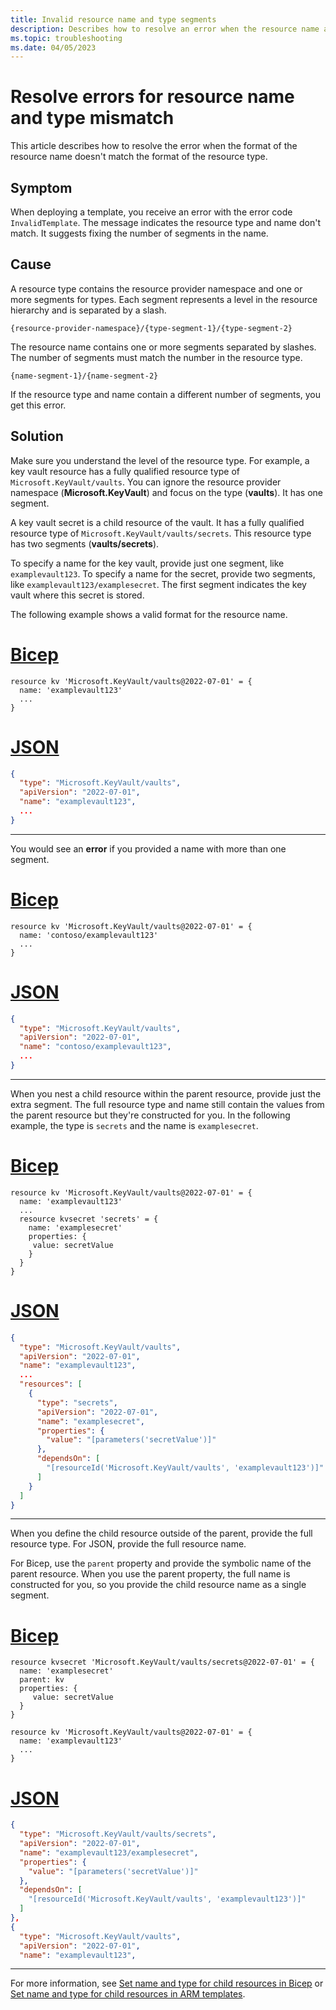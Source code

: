 ```yaml
---
title: Invalid resource name and type segments
description: Describes how to resolve an error when the resource name and type don't have the same number of segments.
ms.topic: troubleshooting
ms.date: 04/05/2023
---
```


# Resolve errors for resource name and type mismatch

This article describes how to resolve the error when the format of the resource name doesn't match the format of the resource type.

## Symptom

When deploying a template, you receive an error with the error code `InvalidTemplate`. The message indicates the resource type and name don't match. It suggests fixing the number of segments in the name.

## Cause

A resource type contains the resource provider namespace and one or more segments for types. Each segment represents a level in the resource hierarchy and is separated by a slash.

```
{resource-provider-namespace}/{type-segment-1}/{type-segment-2}
```

The resource name contains one or more segments separated by slashes. The number of segments must match the number in the resource type.

```
{name-segment-1}/{name-segment-2}
```

If the resource type and name contain a different number of segments, you get this error.

## Solution

Make sure you understand the level of the resource type. For example, a key vault resource has a fully qualified resource type of `Microsoft.KeyVault/vaults`. You can ignore the resource provider namespace (**Microsoft.KeyVault**) and focus on the type (**vaults**). It has one segment.

A key vault secret is a child resource of the vault. It has a fully qualified resource type of `Microsoft.KeyVault/vaults/secrets`. This resource type has two segments (**vaults/secrets**).

To specify a name for the key vault, provide just one segment, like `examplevault123`. To specify a name for the secret, provide two segments, like `examplevault123/examplesecret`. The first segment indicates the key vault where this secret is stored.

The following example shows a valid format for the resource name.

# [Bicep](#tab/bicep)

```bicep
resource kv 'Microsoft.KeyVault/vaults@2022-07-01' = {
  name: 'examplevault123'
  ...
}
```

# [JSON](#tab/json)

```json
{
  "type": "Microsoft.KeyVault/vaults",
  "apiVersion": "2022-07-01",
  "name": "examplevault123",
  ...
}
```

---

You would see an **error** if you provided a name with more than one segment.

# [Bicep](#tab/bicep)

```bicep
resource kv 'Microsoft.KeyVault/vaults@2022-07-01' = {
  name: 'contoso/examplevault123'
  ...
}
```

# [JSON](#tab/json)

```json
{
  "type": "Microsoft.KeyVault/vaults",
  "apiVersion": "2022-07-01",
  "name": "contoso/examplevault123",
  ...
}
```

---

When you nest a child resource within the parent resource, provide just the extra segment. The full resource type and name still contain the values from the parent resource but they're constructed for you. In the following example, the type is `secrets` and the name is `examplesecret`.

# [Bicep](#tab/bicep)

```bicep
resource kv 'Microsoft.KeyVault/vaults@2022-07-01' = {
  name: 'examplevault123'
  ...
  resource kvsecret 'secrets' = {
    name: 'examplesecret'
    properties: {
     value: secretValue
    }
  }
}
```

# [JSON](#tab/json)

```json
{
  "type": "Microsoft.KeyVault/vaults",
  "apiVersion": "2022-07-01",
  "name": "examplevault123",
  ...
  "resources": [
    {
      "type": "secrets",
      "apiVersion": "2022-07-01",
      "name": "examplesecret",
      "properties": {
        "value": "[parameters('secretValue')]"
      },
      "dependsOn": [
        "[resourceId('Microsoft.KeyVault/vaults', 'examplevault123')]"
      ]
    }
  ]
}
```

---

When you define the child resource outside of the parent, provide the full resource type. For JSON, provide the full resource name.

For Bicep, use the `parent` property and provide the symbolic name of the parent resource. When you use the parent property, the full name is constructed for you, so you provide the child resource name as a single segment.

# [Bicep](#tab/bicep)

```bicep
resource kvsecret 'Microsoft.KeyVault/vaults/secrets@2022-07-01' = {
  name: 'examplesecret'
  parent: kv
  properties: {
     value: secretValue
  }
}

resource kv 'Microsoft.KeyVault/vaults@2022-07-01' = {
  name: 'examplevault123'
  ...
}
```

# [JSON](#tab/json)

```json
{
  "type": "Microsoft.KeyVault/vaults/secrets",
  "apiVersion": "2022-07-01",
  "name": "examplevault123/examplesecret",
  "properties": {
    "value": "[parameters('secretValue')]"
  },
  "dependsOn": [
    "[resourceId('Microsoft.KeyVault/vaults', 'examplevault123')]"
  ]
},
{
  "type": "Microsoft.KeyVault/vaults",
  "apiVersion": "2022-07-01",
  "name": "examplevault123",
```

---

For more information, see [Set name and type for child resources in Bicep](../bicep/child-resource-name-type.md) or [Set name and type for child resources in ARM templates](../templates/child-resource-name-type.md).
